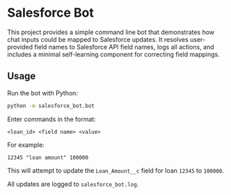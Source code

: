 # Salesforce Bot

This project provides a simple command line bot that demonstrates how chat inputs
could be mapped to Salesforce updates. It resolves user-provided field names to
Salesforce API field names, logs all actions, and includes a minimal self-learning
component for correcting field mappings.

## Usage

Run the bot with Python:

```bash
python -m salesforce_bot.bot
```

Enter commands in the format:

```
<loan_id> <field name> <value>
```

For example:

```
12345 "loan amount" 100000
```

This will attempt to update the `Loan_Amount__c` field for loan `12345` to `100000`.

All updates are logged to `salesforce_bot.log`.
